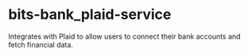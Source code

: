 # bits-bank_plaid-service
Integrates with Plaid to allow users to connect their bank accounts and fetch financial data.
